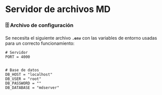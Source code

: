 # Servidor de archivos MD

###  🗄 Archivo de configuración

Se necesita el siguiente archivo **`.env`** con las variables de entorno usadas para un correcto funcionamiento:

```
# Servidor
PORT = 4000


# Base de datos
DB_HOST = "localhost"
DB_USER = "root"
DB_PASSWORD = ""
DB_DATABASE = "mdserver"
```